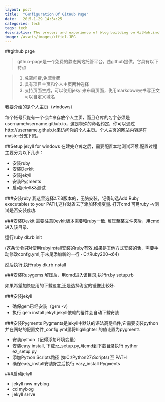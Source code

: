 ```yaml
---
layout: post
title:  "Configuration Of GitHub Page"
date:   2015-1-29 14:34:25
categories: tech
tags: tech
description: The process and experience of blog building on GitHub,includes configurations of git&&jekyll and introduction of liquid simply... ...
image: /assets/images/effiel.JPG
---
```



##github page
>github-page是一个免费的静态网站托管平台，由github提供，它具有以下特点：

>1. 免空间费,免流量费
>2. 具有项目主页和个人主页两种选择
>3. 支持页面生成，可以使用jekyll来布局页面，使用markdown来书写正文可以自定义域名

我要介绍的是个人主页（windows）

每个帐号只能有一个仓库来存放个人主页，而且仓库的名字必须是username/username.github.io，这是特殊的命名约定。你可以通过http://username.github.io来访问你的个人主页。个人主页的网站内容是在master分支下的。

##Setup jekyll for windows
在建完仓库之后，需要配置本地测试环境.配置过程主要分为以下几步：

- 安装ruby
- 安装Devkit
- 安装jekyll
- 安装Pygments
- 启动jekyll&&测试

###安装ruby
我这里选择2.7.8版本的，无脑安装，记得勾选Add Ruby executables to your PATH,这样就省去了添加环境变量.
打开cmd 可用ruby -v测试是否安装成功.

###安装Devkit
需要注意Devkit版本需要和ruby一致.
解压至某文件夹后，用cmd进入该目录.

运行ruby dk.rb init

(这条命令只对使用rubyinstall安装的ruby有效,如果是其他方式安装的话，需要手动修改config.yml,于末尾添加新的一行 - C:\Ruby200-x64)

然后执行,执行ruby dk.rb install

###安装Rubygems
解压后，用cmd进入该目录,执行ruby setup.rb  

如果希望加快应用的下载速度,还是选择淘宝的镜像比较好.

###安装jekyll
- 确保gem已经安装（gem -v）
- 执行 gem install jekyll,jekyll依赖的组件会自动下载安装

###安装Pygments
Pygments是jekyll中默认的语法高亮插件,它需要安装python并在网站的配置文件_config.yml里将highlighter 的值设置为pygments

- 安装python（记得添加环境变量）
- 安装easy install, 下载ez\_setup.py,用cmd到下载目录执行 python ez_setup.py
- 添加Python Scripts路径 (如C:\Python27\Scripts) 至 PATH
- 确保easy\_install安装好之后执行 easy\_install Pygments

###启动jekyll
- jekyll new myblog
- cd myblog
- jekyll serve












